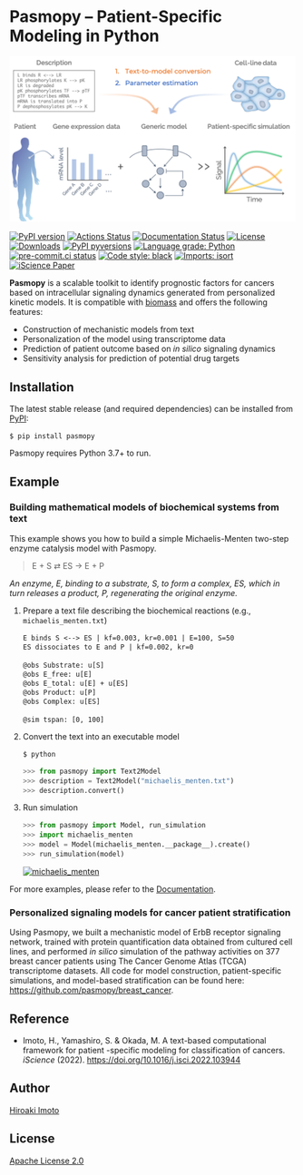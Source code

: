 # Pasmopy – Patient-Specific Modeling in Python

[![overview](https://raw.githubusercontent.com/pasmopy/pasmopy/master/docs/_static/img/overview.png)](https://pasmopy.readthedocs.io)

[![PyPI version](https://img.shields.io/pypi/v/pasmopy.svg?logo=PyPI&logoColor=white)](https://pypi.python.org/pypi/pasmopy)
[![Actions Status](https://github.com/pasmopy/pasmopy/workflows/Tests/badge.svg)](https://github.com/pasmopy/pasmopy/actions)
[![Documentation Status](https://img.shields.io/readthedocs/pasmopy/latest.svg?logo=read%20the%20docs&logoColor=white&&label=Docs&version=latest)](https://pasmopy.readthedocs.io/en/latest/?badge=latest)
[![License](https://img.shields.io/badge/License-Apache%202.0-green.svg?logo=apache)](https://opensource.org/licenses/Apache-2.0)
[![Downloads](https://pepy.tech/badge/pasmopy)](https://pepy.tech/project/pasmopy)
[![PyPI pyversions](https://img.shields.io/pypi/pyversions/pasmopy.svg?logo=Python&logoColor=white)](https://pypi.python.org/pypi/pasmopy)
[![Language grade: Python](https://img.shields.io/lgtm/grade/python/g/pasmopy/pasmopy.svg?logo=lgtm&logoWidth=18)](https://lgtm.com/projects/g/pasmopy/pasmopy/context:python)
[![pre-commit.ci status](https://results.pre-commit.ci/badge/github/pasmopy/pasmopy/master.svg)](https://results.pre-commit.ci/latest/github/pasmopy/pasmopy/master)
[![Code style: black](https://img.shields.io/badge/code%20style-black-000000.svg)](https://github.com/psf/black)
[![Imports: isort](https://img.shields.io/badge/%20imports-isort-%231674b1?style=flat&labelColor=ef8336)](https://pycqa.github.io/isort/)
[![iScience Paper](https://img.shields.io/badge/DOI-10.1016%2Fj.isci.2022.103944-blue)](https://doi.org/10.1016/j.isci.2022.103944)

**Pasmopy** is a scalable toolkit to identify prognostic factors for cancers based on intracellular signaling dynamics generated from personalized kinetic models. It is compatible with [biomass](https://github.com/biomass-dev/biomass) and offers the following features:

- Construction of mechanistic models from text
- Personalization of the model using transcriptome data
- Prediction of patient outcome based on _in silico_ signaling dynamics
- Sensitivity analysis for prediction of potential drug targets

## Installation

The latest stable release (and required dependencies) can be installed from [PyPI](https://pypi.python.org/pypi/pasmopy):

```
$ pip install pasmopy
```

Pasmopy requires Python 3.7+ to run.

## Example

### Building mathematical models of biochemical systems from text

This example shows you how to build a simple Michaelis-Menten two-step enzyme catalysis model with Pasmopy.

> E + S ⇄ ES → E + P

_An enzyme, E, binding to a substrate, S, to form a complex, ES, which in turn releases a product, P, regenerating the original enzyme._

1. Prepare a text file describing the biochemical reactions (e.g., `michaelis_menten.txt`)

   ```
   E binds S <--> ES | kf=0.003, kr=0.001 | E=100, S=50
   ES dissociates to E and P | kf=0.002, kr=0

   @obs Substrate: u[S]
   @obs E_free: u[E]
   @obs E_total: u[E] + u[ES]
   @obs Product: u[P]
   @obs Complex: u[ES]

   @sim tspan: [0, 100]
   ```

1. Convert the text into an executable model

   ```shell
   $ python
   ```

   ```python
   >>> from pasmopy import Text2Model
   >>> description = Text2Model("michaelis_menten.txt")
   >>> description.convert()
   ```

1. Run simulation

   ```python
   >>> from pasmopy import Model, run_simulation
   >>> import michaelis_menten
   >>> model = Model(michaelis_menten.__package__).create()
   >>> run_simulation(model)
   ```

   [![michaelis_menten](https://raw.githubusercontent.com/pasmopy/pasmopy/master/docs/_static/img/michaelis_menten_sim.png)](https://pasmopy.readthedocs.io/en/latest/model_development.html#michaelis-menten-enzyme-kinetics)

For more examples, please refer to the [Documentation](https://pasmopy.readthedocs.io/en/latest/).

### Personalized signaling models for cancer patient stratification

Using Pasmopy, we built a mechanistic model of ErbB receptor signaling network, trained with protein quantification data obtained from cultured cell lines, and performed _in silico_ simulation of the pathway activities on 377 breast cancer patients using The Cancer Genome Atlas (TCGA) transcriptome datasets. All code for model construction, patient-specific simulations, and model-based stratification can be found here: https://github.com/pasmopy/breast_cancer.

## Reference

- Imoto, H., Yamashiro, S. & Okada, M. A text-based computational framework for patient -specific modeling for classification of cancers. _iScience_ (2022). https://doi.org/10.1016/j.isci.2022.103944
## Author

[Hiroaki Imoto](https://github.com/himoto)

## License

[Apache License 2.0](https://github.com/pasmopy/pasmopy/blob/master/LICENSE)
